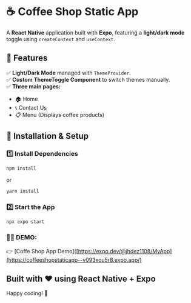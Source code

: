 # ☕ Coffee Shop Static App  

A **React Native** application built with **Expo**, featuring a **light/dark mode** toggle using `createContext` and `useContext`.  

## 🚀 Features  
✅ **Light/Dark Mode** managed with `ThemeProvider`.  
✅ **Custom ThemeToggle Component** to switch themes manually.  
✅ **Three main pages:**  
   - 🏠 Home  
   - 📞 Contact Us  
   - 📋 Menu (Displays coffee products)  

## 📂 Installation & Setup  

### **1️⃣ Install Dependencies**
```sh
npm install
```
or  
```sh
yarn install
```

### **2️⃣ Start the App**
```sh
npx expo start
```

### 👨‍💻 DEMO: 
👉 [Coffe Shop App Demo]([https://expo.dev/@jhdez1108/MyApp](https://coffeeshopstaticapp--v093xou5r8.expo.app/)

Built with ❤️ using **React Native + Expo**
---

Happy coding! 🎉


